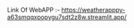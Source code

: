 Link Of WebAPP :- [https://weatherapppy-a63smqqxpopygu7sdt2z8w.streamlit.app/
](https://weatherapppy-a63smqqxpopygu7sdt2z8w.streamlit.app/)
